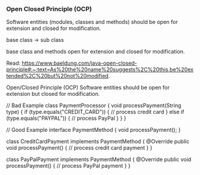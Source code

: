 ### Open Closed Principle (OCP)

Software entities (modules, classes and methods) should be open for extension and closed for modification.


base class -> sub class

base class and methods open for extension and closed for modification.

Read:
https://www.baeldung.com/java-open-closed-principle#:~:text=As%20the%20name%20suggests%2C%20this,be%20extended%2C%20but%20not%20modified.


Open/Closed Principle (OCP) Software entities should be open for extension but closed for modification.

// Bad Example
class PaymentProcessor {
    void processPayment(String type) {
        if (type.equals("CREDIT_CARD")) {
            // process credit card
        } else if (type.equals("PAYPAL")) {
            // process PayPal
        }
    }
}

// Good Example
interface PaymentMethod {
    void processPayment();
}

class CreditCardPayment implements PaymentMethod {
    @Override
    public void processPayment() {
        // process credit card payment
    }
}

class PayPalPayment implements PaymentMethod {
    @Override
    public void processPayment() {
        // process PayPal payment
    }
}
